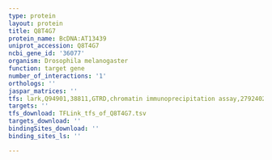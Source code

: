 ```yaml
---
type: protein
layout: protein
title: Q8T4G7
protein_name: BcDNA:AT13439
uniprot_accession: Q8T4G7
ncbi_gene_id: '36077'
organism: Drosophila melanogaster
function: target gene
number_of_interactions: '1'
orthologs: ''
jaspar_matrices: ''
tfs: lark,Q94901,38811,GTRD,chromatin immunoprecipitation assay,27924024%5Buid%5D,No
targets: ''
tfs_download: TFLink_tfs_of_Q8T4G7.tsv
targets_download: ''
bindingSites_download: ''
binding_sites_ls: ''

---
```

